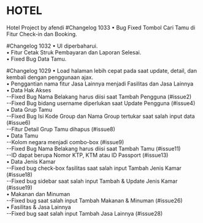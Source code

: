 # HOTEL
Hotel Project
by afendi
#Changelog 1033
•	Bug Fixed Tombol Cari Tamu di Fitur Check-in dan Booking.<br/>

#Changelog 1032
•	UI diperbaharui.<br/>
•	Fitur Cetak Struk Pembayaran dan Laporan Selesai.<br/>
•	Fixed Bug Data Tamu.<br/>

#Changelog 1029
•	Load halaman lebih cepat pada saat update, detail, dan kembali dengan penggunaan ajax.<br/>
•	Penggantian nama fitur Jasa Lainnya menjadi Fasilitas dan Jasa Lainnya<br/>
•	Data Hak Akses<br/>
--Fixed Bug Nama Belakang harus diisi saat Tambah Pengguna (#issue2)<br/>
--Fixed Bug bidang username diperlukan saat Update Pengguna (#issue4)<br/>
•	Data Grup Tamu<br/>
--Fixed Bug Isi Kode Group dan Nama Group tertukar saat salah input data  (#issue6)<br/>
--Fitur Detail Grup Tamu dihapus  (#issue8)<br/>
•	Data Tamu<br/>
--Kolom negara menjadi combo-box (#issue9)<br/>
--Fixed Bug Nama Belakang harus diisi saat Tambah Tamu (#issue11) <br/>
--ID dapat berupa Nomor KTP, KTM atau ID Passport (#issue13)<br/>
•	Data Jenis Kamar<br/>
--Fixed bug check-box fasilitas saat salah input Tambah Jenis Kamar (#issue18)<br/>
--Fixed bug sidebar saat salah input Tambah & Update Jenis Kamar (#issue19)<br/>
•	Makanan dan Minuman<br/>
--Fixed bug saat salah input Tambah Makanan & Minuman (#issue26)<br/>
•	Fasilitas & Jasa Lainnya<br/>
--Fixed bug saat salah input Tambah Jasa Lainnya (#issue28)<br/>

